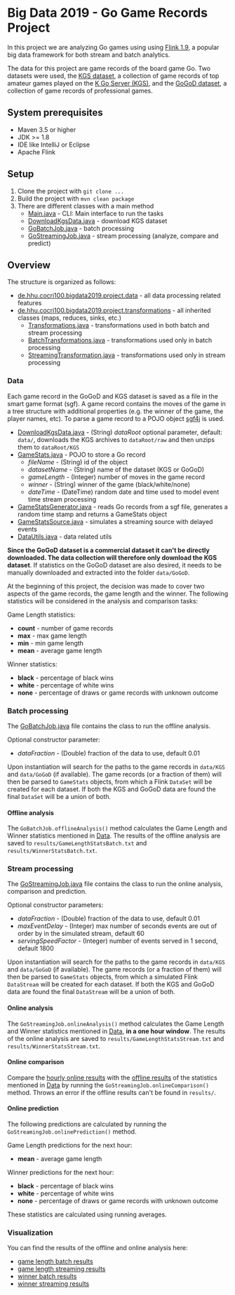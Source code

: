 # Big Data 2019 - Go Game Records Project

In this project we are analyzing Go games using using [Flink 1.9](https://ci.apache.org/projects/flink/flink-docs-release-1.9/), 
a popular big data framework for both stream and batch analytics.

The data for this project are game records of the board game Go. 
Two datasets were used, the [KGS dataset](https://www.u-go.net/gamerecords/), 
a collection of game records of top amateur games played on the [K Go Server (KGS)](http://www.gokgs.com/), 
and the [GoGoD dataset](https://gogodonline.co.uk/), a collection of game records of professional games.

## System prerequisites

- Maven 3.5 or higher
- JDK >= 1.8
- IDE like IntelliJ or Eclipse
- Apache Flink

## Setup

1. Clone the project with `git clone ...`
2. Build the project with `mvn clean package`
3. There are different classes with a main method
    - [Main.java](src/main/java/de/hhu/cocri100/bigdata2019/project/Main.java) - 
    CLI: Main interface to run the tasks
    - [DownloadKgsData.java](src/main/java/de/hhu/cocri100/bigdata2019/project/data/DownloadKgsData.java) - 
    download KGS dataset
    - [GoBatchJob.java](src/main/java/de/hhu/cocri100/bigdata2019/project/GoBatchJob.java) - 
    batch processing
    - [GoStreamingJob.java](src/main/java/de/hhu/cocri100/bigdata2019/project/GoStreamingJob.java) - 
    stream processing (analyze, compare and predict)

## Overview

The structure is organized as follows:

- [de.hhu.cocri100.bigdata2019.project.data](src/main/java/de/hhu/cocri100/bigdata2019/project/data) - 
all data processing related features
- [de.hhu.cocri100.bigdata2019.project.transformations](src/main/java/de/hhu/cocri100/bigdata2019/project/transformations) - 
all inherited classes (maps, reduces, sinks, etc.)
    - [Transformations.java](src/main/java/de/hhu/cocri100/bigdata2019/project/transformations/Transformations.java) - 
    transformations used in both batch and stream processing
    - [BatchTransformations.java](src/main/java/de/hhu/cocri100/bigdata2019/project/transformations/BatchTransformations.java) - 
    transformations used only in batch processing
    - [StreamingTransformation.java](src/main/java/de/hhu/cocri100/bigdata2019/project/transformations/StreamingTransformations.java) - 
    transformations used only in stream processing

### Data

Each game record in the GoGoD and KGS dataset is saved as a file in the smart game format (sgf).
A game record contains the moves of the game in a tree structure with additional properties 
(e.g. the winner of the game, the player names, etc).
To parse a game record to a POJO object [sgf4j](https://github.com/toomasr/sgf4j) is used.

- [DownloadKgsData.java](src/main/java/de/hhu/cocri100/bigdata2019/project/data/DownloadKgsData.java) - 
(String) _dataRoot_ optional parameter, default: `data/`, 
downloads the KGS archives to `dataRoot/raw` and then unzips them to `dataRoot/KGS`
- [GameStats.java](src/main/java/de/hhu/cocri100/bigdata2019/project/data/GameStats.java) - 
POJO to store a Go record
    - _fileName_ - (String) id of the object
    - _datasetName_ - (String) name of the dataset (KGS or GoGoD)
    - _gameLength_ - (Integer) number of moves in the game record
    - _winner_ - (String) winner of the game (black/white/none)
    - _dateTime_ - (DateTime) random date and time used to model event time stream processing
- [GameStatsGenerator.java](src/main/java/de/hhu/cocri100/bigdata2019/project/data/GameStatsGenerator.java) - 
reads Go records from a sgf file, generates a random time stamp and returns a GameStats object
- [GameStatsSource.java](src/main/java/de/hhu/cocri100/bigdata2019/project/data/GameStatsSource.java) - 
simulates a streaming source with delayed events
- [DataUtils.java](src/main/java/de/hhu/cocri100/bigdata2019/project/data/DataUtils.java) - data related utils

**Since the GoGoD dataset is a commercial dataset it can't be directly downloaded.
The data collection will therefore only download the KGS dataset**.
If statistics on the GoGoD dataset are also desired, it needs to be manually downloaded and extracted into the folder `data/GoGoD`.

At the beginning of this project, the decision was made to cover two aspects of the game records, the game length and the winner.
The following statistics will be considered in the analysis and comparison tasks:

Game Length statistics:
- **count** - number of game records
- **max** - max game length
- **min** - min game length
- **mean** - average game length

Winner statistics:
- **black** - percentage of black wins
- **white** - percentage of white wins
- **none** - percentage of draws or game records with unknown outcome

### Batch processing

The [GoBatchJob.java](src/main/java/de/hhu/cocri100/bigdata2019/project/GoBatchJob.java) 
file contains the class to run the offline analysis.

Optional constructor parameter:
- _dataFraction_ - (Double) fraction of the data to use, default 0.01

Upon instantiation will search for the paths to the game records in `data/KGS` and `data/GoGoD` (if available).
The game records (or a fraction of them) will then be parsed to `GameStats` objects, 
from which a Flink `DataSet` will be created for each dataset.
If both the KGS and GoGoD data are found the final `DataSet` will be a union of both.

#### Offline analysis

The `GoBatchJob.offlineAnalysis()` method calculates the Game Length and Winner statistics mentioned in [Data](#data).
The results of the offline analysis are saved to `results/GameLengthStatsBatch.txt` and `results/WinnerStatsBatch.txt`.

### Stream processing

The [GoStreamingJob.java](src/main/java/de/hhu/cocri100/bigdata2019/project/GoStreamingJob.java) 
file contains the class to run the online analysis, comparison and prediction.

Optional constructor parameters:
- _dataFraction_ - (Double) fraction of the data to use, default 0.01
- _maxEventDelay_ - (Integer) max number of seconds events are out of order by in the simulated stream, default 60
- _servingSpeedFactor_ - (Integer) number of events served in 1 second, default 1800

Upon instantiation will search for the paths to the game records in `data/KGS` and `data/GoGoD` (if available).
The game records (or a fraction of them) will then be parsed to `GameStats` objects, 
from which a simulated Flink `DataStream` will be created for each dataset.
If both the KGS and GoGoD data are found the final `DataStream` will be a union of both.

#### Online analysis

The `GoStreamingJob.onlineAnalysis()` method calculates the Game Length and Winner statistics mentioned in [Data](#data), 
**in a one hour window**.
The results of the online analysis are saved to `results/GameLengthStatsStream.txt` and `results/WinnerStatsStream.txt`.

#### Online comparison

Compare the [hourly online results](#online-analysis) with the [offline results](#offline-analysis) 
of the statistics mentioned in [Data](#data) by running the `GoStreamingJob.onlineComparison()` method.
Throws an error if the offline results can't be found in `results/`.

#### Online prediction

The following predictions are calculated by running the `GoStreamingJob.onlinePrediction()` method.

Game Length predictions for the next hour:
- **mean** - average game length

Winner predictions for the next hour:
- **black** - percentage of black wins
- **white** - percentage of white wins
- **none** - percentage of draws or game records with unknown outcome

These statistics are calculated using running averages.

### Visualization

You can find the results of the offline and online analysis here:
- [game length batch results](results/GameLengthStatsBatch.txt)
- [game length streaming results](results/GameLengthStatsStream.txt)
- [winner batch results](results/WinnerStatsBatch.txt)
- [winner streaming results](results/WinnerStatsStream.txt)
